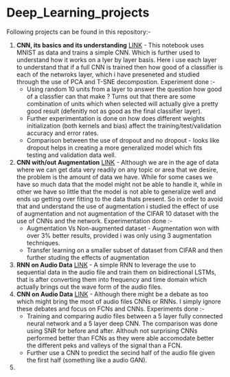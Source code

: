 # Deep_Learning_projects
Following projects can be found in this repository:-
1. **CNN, its basics and its understanding** [LINK](https://github.com/coderop2/Deep_Learning_projects/blob/main/CNN_and_its_understanding.ipynb) - This notebook uses MNIST as data and trains a simple CNN. Which is further used to understand how it works on a lyer by layer basis. Here i use each layer to understand that if a full CNN is trained then how good of a classifier is each of the netwroks layer, which i have preseneted and studied through the use of PCA and T-SNE decompostion. Experiment done :- 
    - Using random 10 units from a layer to answer the question how good of a classfier can that make ? Turns out that there are some combination of units which when selected will actually give a pretty good result (defenitly not as good as the final classifier layer). 
    - Further experimentation is done on how does different weights initialization (both kernels and bias) affect the training/test/validation accuracy and error rates.
    - Comparison between the use of dropout and no dropout - looks like dropout helps in creating a more generalized model which fits testing and validation data well.
2. **CNN with/out Augmentation** [LINK](https://github.com/coderop2/Deep_Learning_projects/blob/main/CNN_with_out_augmentation.ipynb) - Although we are in the age of data where we can get data very readily on any topic or area that we desire, the problem is the amount of data we have. While for some cases we have so much data that the model might not be able to handle it, while in other we have so little that the model is not able to generalize well and ends up getting over fitting to the data thats present. So in order to avoid that and understand the use of augmentation i studied the effect of use of augmentation and not augmentation of the CIFAR 10 dataset with the use of CNNs and the network. Experimentation done :-
    - Augmentation Vs Non-augmented dataset - Augmentation won with over 3% better results, provided i was only using 3 augmentation techniques.
    - Transfer learning on a smaller subset of dataset from CIFAR and then further studing the effects of augmentation
3. **RNN on Audio Data** [LINK]() - A simple RNN to leverage the use to sequential data in the audio file and train them on bidirectional LSTMs, that is after converting them into frequency and time domain which actually brings out the wave form of the audio files.
4. **CNN on Audio Data** [LINK](https://github.com/coderop2/Deep_Learning_projects/blob/main/CNN_on_Audio.ipynb) - Although there might be a debate as too which might bring the most of audio files CNNs or RNNs. I simply ignore these debates and focus on FCNs and CNNs. Experiments done :-
    - Training and comparing audio files between a 5 layer fully connected neural network and a 5 layer deep CNN. The comparison was done using SNR for before and after. Althouh not surprising CNNs performed better than FCNs as they were able accomodate better the different peks and valleys of the signal than a FCN.
    - Further use a CNN to predict the secind half of the audio file given the first half (something like a audio GAN).
5. 
